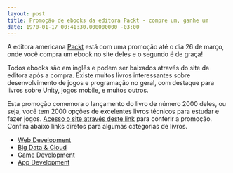 ```yaml
---
layout: post
title: Promoção de ebooks da editora Packt - compre um, ganhe um
date: 1970-01-17 00:41:30.000000000 -03:00
---
```


A editora americana [Packt](http://bit.ly/1j26nPN "Packt") está com uma promoção até o dia 26 de março, onde você compra um ebook no site deles e o segundo é de graça!

Todos ebooks são em inglês e podem ser baixados através do site da editora após a compra. Existe muitos livros interessantes sobre desenvolvimento de jogos e programação no geral, com destaque para livros sobre Unity, jogos mobile, e muitos outros.

Esta promoção comemora o lançamento do livro de número 2000 deles, ou seja, você tem 2000 opções de excelentes livros técnicos para estudar e fazer jogos. [Acesso o site através deste link](http://bit.ly/1j26nPN "Packt") para conferir a promoção. Confira abaixo links diretos para algumas categorias de livros.

- [Web Development](http://bit.ly/1g9Q1Cp)
- [Big Data & Cloud](http://bit.ly/1iBWSUw)
- [Game Development](http://bit.ly/Nt9tgH)
- [App Development](http://bit.ly/OvJRAW)


